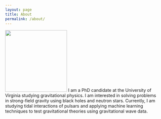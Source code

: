 ```yaml
---
layout: page
title: About
permalink: /about/
---
```


<img src="https://github.com/user-attachments/assets/4d5770e5-4f36-4b52-b30d-37fe788995d3" width="200" height="200" />
I am a PhD candidate at the University of Virginia studying gravitational physics. I am interested in solving problems in strong-field gravity using black holes and neutron stars. Currently, I am studying tidal interactions of pulsars and applying machine learning techniques to test gravitational theories using gravitational wave data. 
